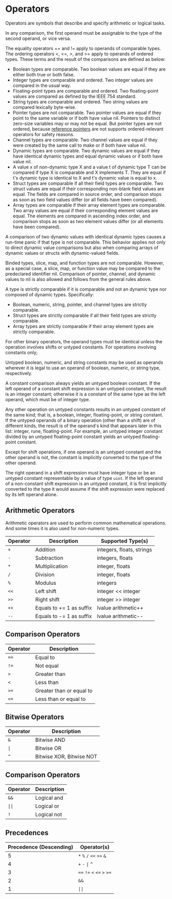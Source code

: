 # Operators
Operators are symbols that describe and specify arithmetic or logical tasks.

In any comparison, the first operand must be assignable to the type of the second operand, or vice versa.

The equality operators == and != apply to operands of comparable types. The ordering operators <, <=, >, and >= apply to operands of ordered types. These terms and the result of the comparisons are defined as below:

- Boolean types are comparable. Two boolean values are equal if they are either both true or both false.
- Integer types are comparable and ordered. Two integer values are compared in the usual way.
- Floating-point types are comparable and ordered. Two floating-point values are compared as defined by the IEEE 754 standard.
- String types are comparable and ordered. Two string values are compared lexically byte-wise.
- Pointer types are not comparable. Two pointer values are equal if they point to the same variable or if both have value nil. Pointers to distinct zero-size variables may or may not be equal. But pointer types are not ordered, because [reference pointers](/memory/raw-pointers/reference-pointers) are not supports ordered-relevant operators for safety reasons.
- Channel types are comparable. Two channel values are equal if they were created by the same call to make or if both have value nil.
- Dynamic types are comparable. Two dynamic values are equal if they have identical dynamic types and equal dynamic values or if both have value nil.
- A value x of non-dynamic type X and a value t of dynamic type T can be compared if type X is comparable and X implements T. They are equal if t's dynamic type is identical to X and t's dynamic value is equal to x.
- Struct types are comparable if all their field types are comparable. Two struct values are equal if their corresponding non-blank field values are equal. The fields are compared in source order, and comparison stops as soon as two field values differ (or all fields have been compared).
- Array types are comparable if their array element types are comparable. Two array values are equal if their corresponding element values are equal. The elements are compared in ascending index order, and comparison stops as soon as two element values differ (or all elements have been compared).

A comparison of two dynamic values with identical dynamic types causes a run-time panic if that type is not comparable. This behavior applies not only to direct dynamic value comparisons but also when comparing arrays of dynamic values or structs with dynamic-valued fields.

Binded types, slice, map, and function types are not comparable. However, as a special case, a slice, map, or function value may be compared to the predeclared identifier nil. Comparison of pointer, channel, and dynamic values to nil is also allowed and follows from the general rules above.

A type is strictly comparable if it is comparable and not an dynamic type nor composed of dynamic types. Specifically:

- Boolean, numeric, string, pointer, and channel types are strictly comparable.
- Struct types are strictly comparable if all their field types are strictly comparable.
- Array types are strictly comparable if their array element types are strictly comparable.

For other binary operators, the operand types must be identical unless the operation involves shifts or untyped constants. For operations involving constants only;

Untyped boolean, numeric, and string constants may be used as operands wherever it is legal to use an operand of boolean, numeric, or string type, respectively.

A constant comparison always yields an untyped boolean constant. If the left operand of a constant shift expression is an untyped constant, the result is an integer constant; otherwise it is a constant of the same type as the left operand, which must be of integer type.

Any other operation on untyped constants results in an untyped constant of the same kind; that is, a boolean, integer, floating-point, or string constant. If the untyped operands of a binary operation (other than a shift) are of different kinds, the result is of the operand's kind that appears later in this list: integer, rune, floating-point. For example, an untyped integer constant divided by an untyped floating-point constant yields an untyped floating-point constant.

Except for shift operations, if one operand is an untyped constant and the other operand is not, the constant is implicitly converted to the type of the other operand.

The right operand in a shift expression must have integer type or be an untyped constant representable by a value of type `uint`. If the left operand of a non-constant shift expression is an untyped constant, it is first implicitly converted to the type it would assume if the shift expression were replaced by its left operand alone.

## Arithmetic Operators
Arithmetic operators are used to perform common mathematical operations. And some times it is also used for non-numeric types.

| Operator | Description | Supported Type(s) |
| -------- | ----------- | ----------------- |
| `+` | Addition | integers, floats, strings |
| `-` | Subtraction | integers, floats |
| `*` | Multiplication | integer, floats |
| `/` | Division | integer, floats |
| `%` | Modulus | integers |
| `<<` | Left shift | integer << integer |
| `>>` | Right shift | integer >> integer |
| `++` | Equals to += 1 as suffix | lvalue arithmetic++ |
| `--` | Equals to -= 1 as suffix | lvalue arithmetic-- |

## Comparison Operators

| Operator | Description |
| -------- | ----------- |
| `==` | Equal to |
| `!=` | Not equal |
| `>` | Greater than |
| `<` | Less than |
| `>=` | Greater than or equal to |
| `<=` | Less than or equal to |

## Bitwise Operators
| Operator | Description |
| -------- | ----------- |
| `&` | Bitwise AND |
| `\|` | Bitwise OR |
| `^` | Bitwise XOR, Bitwise NOT |

## Comparison Operators
| Operator | Description |
| -------- | ----------- |
| `&&` | Logical and |
| `\|\|` | Logical or |
| `!` | Logical not |

## Precedences
| Precedence (Descending) | Operator(s) |
| ----------------------- | ----------- |
| 5 |  `*` `%` `/` `<<` `>>` `&` |
| 4 | `+` `-` `\|` `^` |
| 3 | `==` `!=` `<` `<=` `>` `>=` |
| 2 | `&&` |
| 1 | `\|\|` |